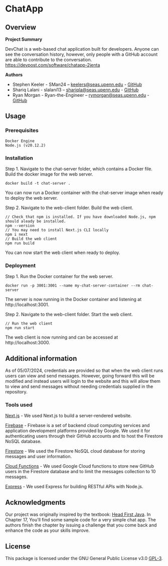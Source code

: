 # ChatApp

## **Overview**

**Project Summary**

DevChat is a web-based chat application built for developers. Anyone can see the conversation history, however, only people with a GitHub account are able to contribute to the conversation.
https://devpost.com/software/chatapp-2jenta

**Authors**

- Stephen Keeler - SMan24 – keelers@seas.upenn.edu - [GitHub](https://github.com/Stephman1)
- Shariq Lalani - slalani13 – shariqla@seas.upenn.edu - [GitHub](https://github.com/slalani13)
- Ryan Morgan - Ryan-the-Engineer – rymorgan@seas.upenn.edu - [GitHub](https://github.com/MisutaKohi)

## **Usage**

### **Prerequisites** 
```
Docker Engine
Node.js (v20.12.2)
```

### **Installation**

Step 1.
Navigate to the chat-server folder, which contains a Docker file. Build the docker image for the web server.
```
docker build -t chat-server .
```
You can now run a Docker container with the chat-server image when ready to deploy the web server.

Step 2.
Navigate to the web-client folder. Build the web client.
```
// Check that npm is installed. If you have downloaded Node.js, npm should aleady be installed.
npm --version
// You may need to install Next.js CLI locally
npm i next
// Build the web client
npm run build
```
You can now start the web client when ready to deploy.

### **Deployment**

Step 1.
Run the Docker container for the web server.
```
docker run -p 3001:3001 --name my-chat-server-container --rm chat-server
```
The server is now running in the Docker container and listening at http://localhost:3001.

Step 2.
Navigate to the web-client folder. Start the web client.
```
// Run the web client
npm run start
```
The web client is now running and can be accessed at http://localhost:3000.

## **Additional information**

As of 05/07/2024, credentials are provided so that when the web client runs users can view and send messages. However, going forward this will be modified and instead users will login to the website and this will allow them to view and send messages without needing credentials supplied in the repository.

### **Tools used**

[Next.js](https://nextjs.org/) - We used Next.js to build a server-rendered website.

[Firebase](https://firebase.google.com/)  - Firebase is a set of backend cloud computing services and application development platforms provided by Google. We used it for authenticating users through their GitHub accounts and to host the Firestore NoSQL database.

[Firestore](https://firebase.google.com/docs/firestore) - We used the Firestore NoSQL cloud database for storing messages and user information.

[Cloud Functions](https://cloud.google.com/functions?hl=en) - We used Google Cloud functions to store new GitHub users in the Firestore database and to limit the messages collection to 10 messages.

[Express](https://expressjs.com/) - We used Express for building RESTful APIs with Node.js.

## **Acknowledgments**

Our project was originally inspired by the textbook: [Head First Java](https://www.oreilly.com/library/view/head-first-java/9781492091646/). In Chapter 17, You'll find some sample code for a very simple chat app. The authors finish the chapter by issuing a challenge that you come back and enhance the code as your skills improve.

## **License**

This package is licensed under the GNU General Public License v3.0 [GPL-3](https://choosealicense.com/licenses/gpl-3.0/).


